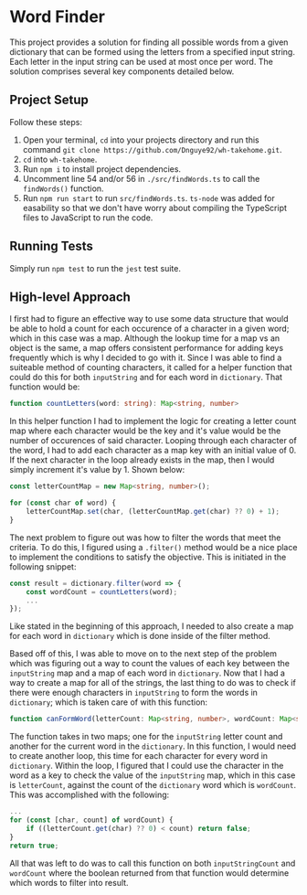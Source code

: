 # Word Finder
This project provides a solution for finding all possible words from a given dictionary that can be formed using the letters from a specified input string. Each letter in the input string can be used at most once per word. The solution comprises several key components detailed below.

## Project Setup
Follow these steps:

1. Open your terminal, `cd` into your projects directory and run this command `git clone https://github.com/Dnguye92/wh-takehome.git`.
2. `cd` into `wh-takehome`.
3. Run `npm i` to install project dependencies.
4. Uncomment line 54 and/or 56 in `./src/findWords.ts` to call the `findWords()` function.
5. Run `npm run start` to run `src/findWords.ts`. `ts-node` was added for easability so that we don't have worry about compiling the TypeScript files to JavaScript to run the code.

## Running Tests
Simply run `npm test` to run the `jest` test suite.

## High-level Approach
I first had to figure an effective way to use some data structure that would be able to hold a count for each occurence of a character in a given word; which in this case was a map. Although the lookup time for a map vs an object is the same, a map offers consistent performance for adding keys frequently which is why I decided to go with it. Since I was able to find a suiteable method of counting characters, it called for a helper function that could do this for both `inputString` and for each word in `dictionary`. That function would be:

```typescript
function countLetters(word: string): Map<string, number>
```

In this helper function I had to implement the logic for creating a letter count map where each character would be the key and it's value would be the number of occurences of said character. Looping through each character of the word, I had to add each character as a map key with an initial value of 0. If the next character in the loop already exists in the map, then I would simply increment it's value by 1. Shown below:

```typescript
const letterCountMap = new Map<string, number>();

for (const char of word) {
    letterCountMap.set(char, (letterCountMap.get(char) ?? 0) + 1);
}
```
The next problem to figure out was how to filter the words that meet the criteria. To do this, I figured using a `.filter()` method would be a nice place to implement the conditions to satisfy the objective. This is initiated in the following snippet:

```typescript
const result = dictionary.filter(word => {
    const wordCount = countLetters(word);
    ...
});
```
Like stated in the beginning of this approach, I needed to also create a map for each word in `dictionary` which is done inside of the filter method.

Based off of this, I was able to move on to the next step of the problem which was figuring out a way to count the values of each key between the `inputString` map and a map of each word in `dictionary`. Now that I had a way to create a map for all of the strings, the last thing to do was to check if there were enough characters in `inputString` to form the words in `dictionary`; which is taken care of with this function:

```typescript
function canFormWord(letterCount: Map<string, number>, wordCount: Map<string, number>): boolean
```

The function takes in two maps; one for the `inputString` letter count and another for the current word in the `dictionary`. In this function, I would need to create another loop, this time for each character for every word in `dictionary`. Within the loop, I figured that I could use the character in the word as a key to check the value of the `inputString` map, which in this case is `letterCount`, against the count of the `dictionary` word which is `wordCount`. This was accomplished with the following:

```typescript
...
for (const [char, count] of wordCount) {
    if ((letterCount.get(char) ?? 0) < count) return false;
}
return true;
```

All that was left to do was to call this function on both `inputStringCount` and `wordCount` where the boolean returned from that function would determine which words to filter into result.